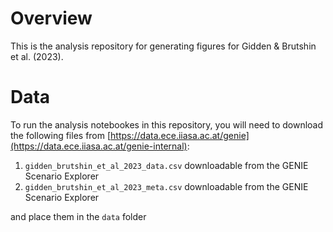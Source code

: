 # Overview

This is the analysis repository for generating figures for Gidden & Brutshin et al. (2023).

# Data

To run the analysis notebookes in this repository, you will need to download the
following files from
[https://data.ece.iiasa.ac.at/genie](https://data.ece.iiasa.ac.at/genie-internal):


1. `gidden_brutshin_et_al_2023_data.csv` downloadable from the GENIE Scenario Explorer
2. `gidden_brutshin_et_al_2023_meta.csv` downloadable from the GENIE Scenario Explorer

and place them in the `data` folder